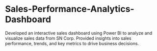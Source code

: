 # Sales-Performance-Analytics-Dashboard
Developed an interactive sales dashboard using Power BI to analyze and visualize sales data from SN Corp. Provided insights into sales performance, trends, and key metrics to drive business decisions.
